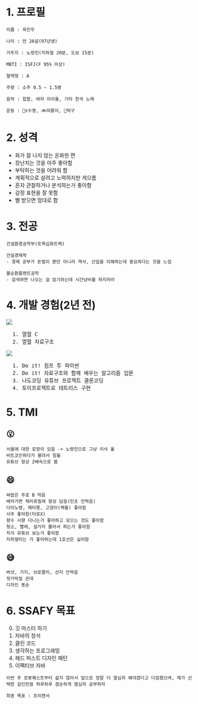 # 1. 프로필
```
이름 : 육민우

나이 : 만 26살(97년생)

거주지 : 노량진(지하철 20분, 도보 15분)

MBTI : ISFJ(F 95% 이상)

혈액형 : A

주량 : 소주 0.5 ~ 1.5병

음악 : 힙합, 여자 아이돌, 기타 한국 노래

운동 : 🏊‍♀️수영, 🚲따릉이, 🏓탁구
```

# 2. 성격
- 화가 잘 나지 않는 온화한 편
- 장난치는 것을 아주 좋아함
- 부탁하는 것을 어려워 함
- 계획적으로 살려고 노력하지만 게으름
- 혼자 관찰하거나 분석하는거 좋아함
- 감정 표현을 잘 못함
- 삘 받으면 맘대로 함

# 3. 전공
```
건설환경공학부(토목심화트랙)

건설경제학
- 경제 공부가 돈벌이 뿐만 아니라 역사, 산업을 이해하는데 중요하다는 것을 느낌

물순환플랜트공학
- 검색하면 나오는 걸 암기하는데 시간낭비를 하지마라
```

# 4. 개발 경험(2년 전)
<img src="https://img.shields.io/badge/C-A8B9CC?style=for-the-badge&logo=c&logoColor=white">
<pre>
  1. 열혈 C
  2. 열혈 자료구조
</pre>

<img src="https://img.shields.io/badge/Python-3776AB?style=for-the-badge&logo=python&logoColor=white">
<pre>
  1. Do it! 점프 투 파이썬
  2. Do it! 자료구조와 함께 배우는 알고리즘 입문
  3. 나도코딩 유튜브 프로젝트 클론코딩
  4. 토이프로젝트로 테트리스 구현
</pre>

# 5. TMI
## 😮
```
서울에 대한 로망이 있음 -> 노량진으로 그냥 이사 옮
비트코인하다가 물려서 힘듦
유튜브 항상 2배속으로 봄
```

## 😄
```
싸밥은 주로 B 먹음
배라가면 체리쥬빌레 항상 담음(민초 안먹음)
다이노탱, 메타몽, 고양이(랙돌) 좋아함
사주 좋아함(타로X)
향수 시향 다니는거 좋아하고 모으는 것도 좋아함
청소, 빨래, 설거지 몰아서 하는거 좋아함
지식 유튜브 보는거 좋아함
지하철타는 거 좋아하는데 1호선은 싫어함
```
## 😅
```
버섯, 가지, 브로콜리, 선지 안먹음
젓가락질 꼰대
디자인 똥손
```



# 6. SSAFY 목표
0. 깃 마스터 하기
1. 자바의 정석
2. 클린 코드
3. 생각하는 프로그래밍
4. 헤드 퍼스트 디자인 패턴
5. 이펙티브 자바
```
이번 주 로봇퀘스트부터 쉽지 않아서 앞으로 정말 더 열심히 해야겠다고 다짐했으며, 제가 선택한 길인만큼 하루하루 겸손하게 열심히 공부하자

최종 목표 : 프리랜서
```
